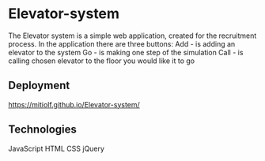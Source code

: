 # Elevator-system
The Elevator system is a simple web application, created for the recruitment process.
In the application there are three buttons: 
Add - is adding an elevator to the system
Go - is making one step of the simulation 
Call - is calling chosen elevator to the floor you would like it to go
## Deployment 
https://mitiolf.github.io/Elevator-system/
## Technologies
JavaScript 
HTML
CSS
jQuery
